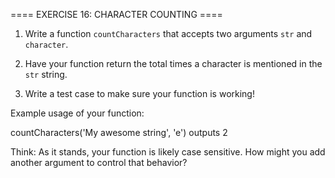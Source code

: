 ==== EXERCISE 16: CHARACTER COUNTING ====

1. Write a function `countCharacters` that accepts two arguments `str` and `character`.

2. Have your function return the total times a character is mentioned in the `str` string.

3. Write a test case to make sure your function is working!

Example usage of your function:

  countCharacters('My awesome string', 'e') outputs 2

Think: As it stands, your function is likely case sensitive. How might you add another argument to control that behavior?
